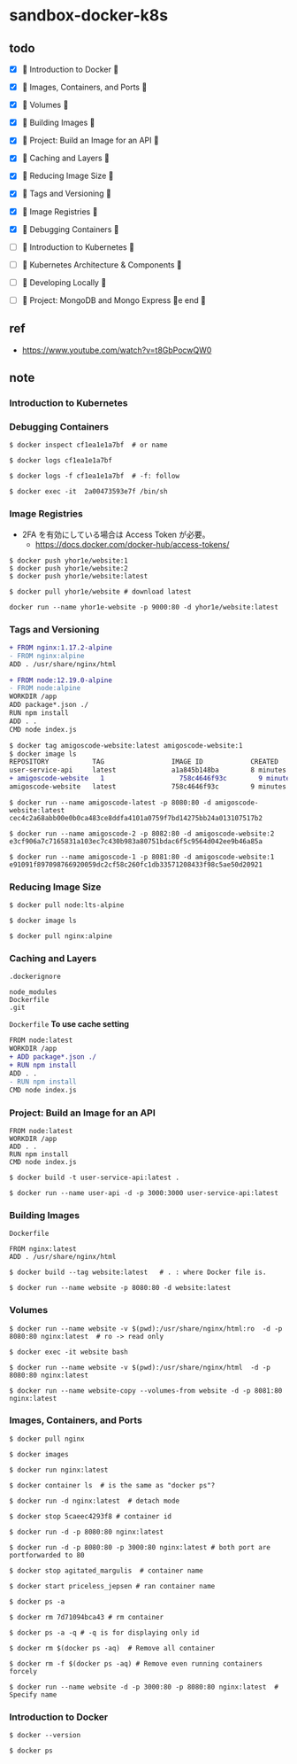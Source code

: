 # sandbox-docker-k8s

## todo

- [x] 🌟 Introduction to Docker 🌟
- [x] 🌟 Images, Containers, and Ports 🌟
- [x] 🌟 Volumes 🌟
- [x] 🌟 Building Images 🌟
- [x] 🌟 Project: Build an Image for an API 🌟
- [x] 🌟 Caching and Layers 🌟
- [x] 🌟 Reducing Image Size 🌟
- [x] 🌟 Tags and Versioning 🌟
- [x] 🌟 Image Registries 🌟
- [x] 🌟 Debugging Containers 🌟
- [ ] 🌟 Introduction to Kubernetes 🌟
- [ ] 🌟 Kubernetes Architecture & Components 🌟
- [ ] 🌟 Developing Locally 🌟
- [ ] 🌟 Project: MongoDB and Mongo Express 🌟e end 🎉


## ref

* https://www.youtube.com/watch?v=t8GbPocwQW0

## note

### Introduction to Kubernetes

### Debugging Containers

```
$ docker inspect cf1ea1e1a7bf  # or name
```

```
$ docker logs cf1ea1e1a7bf 
```

```
$ docker logs -f cf1ea1e1a7bf  # -f: follow
```

```
$ docker exec -it  2a00473593e7f /bin/sh
```

### Image Registries

* 2FA を有効にしている場合は Access Token が必要。
  - https://docs.docker.com/docker-hub/access-tokens/

```
$ docker push yhor1e/website:1
$ docker push yhor1e/website:2
$ docker push yhor1e/website:latest
```

```
$ docker pull yhor1e/website # download latest
```

```
docker run --name yhor1e-website -p 9000:80 -d yhor1e/website:latest
```

### Tags and Versioning

```diff
+ FROM nginx:1.17.2-alpine
- FROM nginx:alpine
ADD . /usr/share/nginx/html
```

```diff
+ FROM node:12.19.0-alpine
- FROM node:alpine
WORKDIR /app
ADD package*.json ./
RUN npm install
ADD . .
CMD node index.js
```

```diff
$ docker tag amigoscode-website:latest amigoscode-website:1
$ docker image ls
REPOSITORY           TAG                 IMAGE ID            CREATED             SIZE
user-service-api     latest              a1a845b148ba        8 minutes ago       126MB
+ amigoscode-website   1                   758c4646f93c        9 minutes ago       22.5MB
amigoscode-website   latest              758c4646f93c        9 minutes ago       22.5MB
```

```
$ docker run --name amigoscode-latest -p 8080:80 -d amigoscode-website:latest 
cec4c2a68abb00e0b0ca483ce8ddfa4101a0759f7bd14275bb24a013107517b2

$ docker run --name amigoscode-2 -p 8082:80 -d amigoscode-website:2 
e3cf906a7c7165831a103ec7c430b983a80751bdac6f5c9564d042ee9b46a85a

$ docker run --name amigoscode-1 -p 8081:80 -d amigoscode-website:1
e91091f897098766920059dc2cf58c260fc1db33571208433f98c5ae50d20921
```

### Reducing Image Size

```
$ docker pull node:lts-alpine
```

```
$ docker image ls
```

```
$ docker pull nginx:alpine      
```

### Caching and Layers

`.dockerignore`
```
node_modules
Dockerfile
.git
```

`Dockerfile` **To use cache setting**
```diff
FROM node:latest
WORKDIR /app
+ ADD package*.json ./
+ RUN npm install
ADD . .
- RUN npm install
CMD node index.js
```


### Project: Build an Image for an API

```
FROM node:latest
WORKDIR /app
ADD . .
RUN npm install
CMD node index.js
```

```
$ docker build -t user-service-api:latest .
```

```
$ docker run --name user-api -d -p 3000:3000 user-service-api:latest
```

### Building Images

`Dockerfile`
```
FROM nginx:latest
ADD . /usr/share/nginx/html
```

```
$ docker build --tag website:latest   # . : where Docker file is.
```

```
$ docker run --name website -p 8080:80 -d website:latest 
```

### Volumes

```
$ docker run --name website -v $(pwd):/usr/share/nginx/html:ro  -d -p 8080:80 nginx:latest  # ro -> read only
```

```
$ docker exec -it website bash
```

```
$ docker run --name website -v $(pwd):/usr/share/nginx/html  -d -p 8080:80 nginx:latest
```

```
$ docker run --name website-copy --volumes-from website -d -p 8081:80 nginx:latest
```


### Images, Containers, and Ports

```
$ docker pull nginx
```

```
$ docker images
```

```
$ docker run nginx:latest
```

```
$ docker container ls  # is the same as "docker ps"?
```

```
$ docker run -d nginx:latest  # detach mode
```

```
$ docker stop 5caeec4293f8 # container id
```

```
$ docker run -d -p 8080:80 nginx:latest 
```

```
$ docker run -d -p 8080:80 -p 3000:80 nginx:latest # both port are portforwarded to 80
```

```
$ docker stop agitated_margulis  # container name
```

```
$ docker start priceless_jepsen # ran container name
```

```
$ docker ps -a
```

```
$ docker rm 7d71094bca43 # rm container
```

```
$ docker ps -a -q # -q is for displaying only id
```

```
$ docker rm $(docker ps -aq)  # Remove all container
```

```
$ docker rm -f $(docker ps -aq) # Remove even running containers forcely
```

```
$ docker run --name website -d -p 3000:80 -p 8080:80 nginx:latest  # Specify name
```

### Introduction to Docker

```
$ docker --version
```

```
$ docker ps
```
